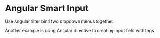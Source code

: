 Angular Smart Input
==================

Use Angular filter bind two dropdown menus together.

Another example is using Angular directive to creating input field with tags.
